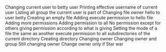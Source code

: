 Changing current user to betty user
Printing effective username of current user
Listing all group the current user is part of
Changing file owner hello to user betty
Creating an empty file
Adding execute permission to hello file
Adding more permissions
Adding permission to all
No permission except for others
giving permission according to what is giving
Setting the mode of a file the same as another
execute permission to all subdirectories of the current directory
Creating directory
Changing owner
Changing owner and group
Still changing owner
Change owner only if
Star war